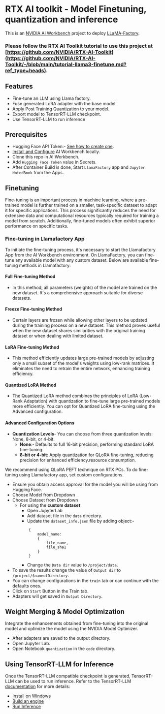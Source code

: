 # RTX AI toolkit - Model Finetuning, quantization and inference



This is an [NVIDIA AI Workbench](https://www.nvidia.com/en-us/deep-learning-ai/solutions/data-science/workbench/) project to deploy [LLaMA-Factory](https://github.com/hiyouga/LLaMA-Factory).

### Please follow the RTX AI Toolkit tutorial to use this project at [https://github.com/NVIDIA/RTX-AI-Toolkit](https://github.com/NVIDIA/RTX-AI-Toolkit/-/blob/main/tutorial-llama3-finetune.md?ref_type=heads).



## Features

- Fine-tune an LLM using Llama factory.
- Fuse generated LoRA adapter with the base model.
- Apply Post Training Quantization to your model.
- Export model to TensorRT-LLM checkpoint.
- Use TensorRT-LLM to run inference

## Prerequisites

- Hugging Face API Token:- [See how to create one](https://huggingface.co/docs/hub/en/security-tokens).
- [Install and Configure](https://www.nvidia.com/en-us/deep-learning-ai/solutions/data-science/workbench/) AI Workbench locally.
- Clone this repo in AI Workbench.
- Add `Hugging Face Token` value in Secrets.
- After Container Build is done, Start `LlamaFactory` app and `Jupyter NotedBook` from the Apps.

## Finetuning
Fine-tuning is an important process in machine learning, where a pre-trained model is further trained on a smaller, task-specific dataset to adapt it for specific applications. This process significantly reduces the need for extensive data and computational resources typically required for training a model from scratch. Additionally, fine-tuned models often exhibit superior performance on specific tasks.

### Fine-tuning in Llamafactory App

To initiate the fine-tuning process, it's necessary to start the Llamafactory App from the AI Workbench environment. On LlamaFactory, you can fine-tune any available model with any custom dataset. Below are available fine-tuning methods in Llamafactory:

#### Full Fine-tuning Method
- In this method, all parameters (weights) of the model are trained on the new dataset. It's a comprehensive approach suitable for diverse datasets.

#### Freeze Fine-tuning Method
- Certain layers are frozen while allowing other layers to be updated during the training process on a new dataset. This method proves useful when the new dataset shares similarities with the original training dataset or when dealing with limited dataset.

#### LoRA Fine-tuning Method
- This method efficiently updates large pre-trained models by adjusting only a small subset of the model's weights using low-rank matrices. It eliminates the need to retrain the entire network, enhancing training efficiency.

#### Quantized LoRA Method
- The Quantized LoRA method combines the principles of LoRA (Low-Rank Adaptation) with quantization to fine-tune large pre-trained models more efficiently. You can opt for Quantized LoRA fine-tuning using the Advanced configuration. 

#### Advanced Configuration Options
- **Quantization Levels**- You can choose from three quantization levels: None, 8-bit, or 4-bit.
    - **None**:- Defaults to full 16-bit precision, performing standard LoRA fine-tuning.
    - **8-bit or 4-bit**: Apply quantization for QLoRA fine-tuning, reducing precision for enhanced efficiency.resource consumption.

We recommend using QLoRA PEFT technique on RTX PCs. To do fine-tuning using Llamafactory app, set custom configurations.
- Ensure you obtain access approval for the model you will be using from Hugging Face.
- Choose Model from Dropdown
- Choose Dataset from Dropdown
    - For using the **custom dataset**
        - Open JupyterLab
        - Add dataset file in the `data` directory.
        - Update the `dataset_info.json` file by adding object:-
        ```
            {
                model_name:
                {
                    file_name,
                    file_sha1
                }
            }
        ```
        - Change the `Data dir` value to `/project/data`.
- To save the results change the value of `Output dir` to `/project/$nameofDirectory`.
- You can change configurations in the `train` tab or can continue with the defaults ones.
- Click on `Start` Button in the Train tab.
- Adapters will get saved in `Output Directory`.

## Weight Merging & Model Optimization

Integrate the enhancements obtained from fine-tuning into the original model and optimize the model using the NVIDIA Model Optimizer.

- After adapters are saved to the output directory.
- Open Jupyter Lab.
- Open Notebook `quantization` in the `code` directory.

## Using TensorRT-LLM for Inference
Once the TensorRT-LLM compatible checkpoint is generated, TensorRT-LLM can be used to run inference. Refer to the TensorRT-LLM [documentation](https://nvidia.github.io/TensorRT-LLM/overview.html) for more details:
* [Install on Windows](https://nvidia.github.io/TensorRT-LLM/installation/windows.html)
* [Build an engine](https://nvidia.github.io/TensorRT-LLM/quick-start-guide.html#compile-the-model-into-a-tensorrt-engine)
* [Run Inference](https://nvidia.github.io/TensorRT-LLM/quick-start-guide.html#run-the-model)
